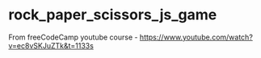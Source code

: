 # rock_paper_scissors_js_game
 
From freeCodeCamp youtube course - https://www.youtube.com/watch?v=ec8vSKJuZTk&t=1133s
